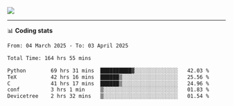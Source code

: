 <picture>
  <source
  srcset="https://github-readme-stats.vercel.app/api?username=sant0s12&show_icons=true&theme=dark"
  media="(prefers-color-scheme: dark)"
  />
  <source
  srcset="https://github-readme-stats.vercel.app/api?username=sant0s12&show_icons=true"
  media="(prefers-color-scheme: light)"
  />
  <img src="https://github-readme-stats.vercel.app/api?username=sant0s12&show_icons=true" />
</picture>

---

📊 **Coding stats**

<!--START_SECTION:waka-->

```txt
From: 04 March 2025 - To: 03 April 2025

Total Time: 164 hrs 55 mins

Python        69 hrs 31 mins  ██████████▓░░░░░░░░░░░░░░   42.03 %
TeX           42 hrs 16 mins  ██████▒░░░░░░░░░░░░░░░░░░   25.56 %
C             41 hrs 17 mins  ██████▒░░░░░░░░░░░░░░░░░░   24.96 %
conf          3 hrs 1 min     ▒░░░░░░░░░░░░░░░░░░░░░░░░   01.83 %
Devicetree    2 hrs 32 mins   ▒░░░░░░░░░░░░░░░░░░░░░░░░   01.54 %
```

<!--END_SECTION:waka-->
